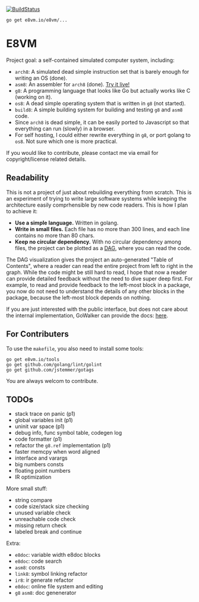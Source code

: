 [![BuildStatus](https://travis-ci.org/e8vm/e8vm.png?branch=master)](https://travis-ci.org/h8liu/e8vm)

```
go get e8vm.io/e8vm/...
```

# E8VM

Project goal: a self-contained simulated computer system, including:

- `arch8`: A simulated dead simple instruction set that is barely
  enough for writing an OS (done).
- `asm8`: An assembler for `arch8` (done). 
  [Try it live!](http://lonnie.io/asmplay/)
- `g8`: A programming language that looks like Go but actually works
  like C (working on it).
- `os8`: A dead simple operating system that is written in `g8` (not
  started).
- `build8`: A simple building system for building and testing `g8` and 
  `asm8` code.
- Since `arch8` is dead simple, it can be easily ported to Javascript
  so that everything can run (slowly) in a browser.
- For self hosting, I could either rewrite everything in `g8`, or port
  golang to `os8`. Not sure which one is more practical.

If you would like to contribute, please contact me via email for
copyright/license related details.

## Readability

This is not a project of just about rebuilding everything from scratch.
This is an experiment of trying to write large software systems while
keeping the architecture easily comprhensible by new code readers.
This is how I plan to achieve it:

- **Use a simple language.** Written in golang.
- **Write in small files.** Each file has no more than 300 lines, and
  each line contains no more than 80 chars.
- **Keep no circular dependency.** With no circular dependency among
  files, the project can be plotted as a [DAG](http://8k.lonnie.io),
  where you can read the code. 

The DAG visualization gives the project an auto-generated "Table of
Contents", where a reader can read the entire project from left to
right in the graph. While the code might be still hard to read, I hope
that now a reader can provide detailed feedback without the need to
dive super deep first.  For example, to read and provide feedback to
the left-most block in a package, you now do not need to understand
the details of any other blocks in the package, because the left-most
block depends on nothing.

If you are just interested with the public interface, but does not
care about the internal implementation, GoWalker can provide the docs:
[here](https://gowalker.org/e8vm.io/e8vm/).

## For Contributers

To use the `makefile`, you also need to install some tools:

```
go get e8vm.io/tools
go get github.com/golang/lint/golint
go get github.com/jstemmer/gotags
```

You are always welcom to contribute.

## TODOs

- stack trace on panic (p1)
- global variables init (p1)
- uninit var space (p1)
- debug info, func symbol table, codegen log
- code formatter (p1)
- refactor the `g8.ref` implementation (p1)
- faster memcpy when word aligned
- interface and varargs
- big numbers consts
- floating point numbers
- IR optimization

More small stuff:

- string compare
- code size/stack size checking
- unused variable check
- unreachable code check
- missing return check
- labeled break and continue

Extra:

- `e8doc`: variable width e8doc blocks
- `e8doc`: code search
- `asm8`: consts
- `link8`: symbol linking refactor
- `ir8`: ir generate refactor
- `e8doc`: online file system and editing
- `g8` `asm8`: doc genenerator
